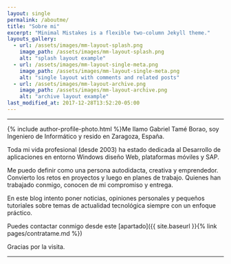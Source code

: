 ```yaml
---
layout: single
permalink: /aboutme/
title: "Sobre mi"
excerpt: "Minimal Mistakes is a flexible two-column Jekyll theme."
layouts_gallery:
  - url: /assets/images/mm-layout-splash.png
    image_path: /assets/images/mm-layout-splash.png
    alt: "splash layout example"
  - url: /assets/images/mm-layout-single-meta.png
    image_path: /assets/images/mm-layout-single-meta.png
    alt: "single layout with comments and related posts"
  - url: /assets/images/mm-layout-archive.png
    image_path: /assets/images/mm-layout-archive.png
    alt: "archive layout example"
last_modified_at: 2017-12-28T13:52:20-05:00
---
```


---
{% include author-profile-photo.html %}Me llamo Gabriel Tamé Borao, soy Ingeniero de Informático y resido en Zaragoza, España. 

Toda mi vida profesional (desde 2003) ha estado dedicada al Desarrollo de aplicaciones en entorno Windows diseño Web, plataformas móviles y SAP.

Me puedo definir como una persona autodidacta, creativa y emprendedor. Convierto los retos en proyectos y luego en planes de trabajo. Quienes han trabajado conmigo, conocen de mi compromiso y entrega.


En este blog intento poner noticias, opiniones personales y pequeños tutoriales sobre temas de actualidad tecnológica siempre con un enfoque práctico.

Puedes contactar conmigo desde este [apartado]({{ site.baseurl }}{% link pages/contratame.md %})

Gracias por la visita.

---
